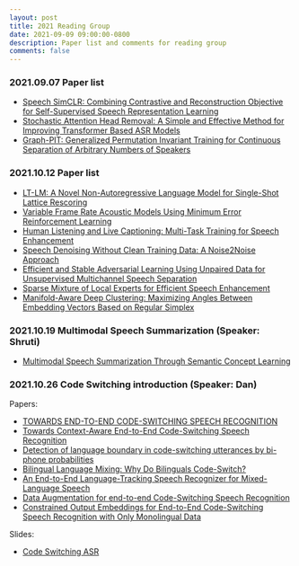 ```yaml
---
layout: post
title: 2021 Reading Group
date: 2021-09-09 09:00:00-0800
description: Paper list and comments for reading group
comments: false
---
```


### 2021.09.07 Paper list
- [Speech SimCLR: Combining Contrastive and Reconstruction Objective for Self-Supervised Speech Representation Learning](https://www.isca-speech.org/archive/interspeech_2021/jiang21_interspeech.html)
- [Stochastic Attention Head Removal: A Simple and Effective Method for Improving Transformer Based ASR Models](https://www.isca-speech.org/archive/interspeech_2021/zhang21p_interspeech.html)
- [Graph-PIT: Generalized Permutation Invariant Training for Continuous Separation of Arbitrary Numbers of Speakers](https://www.isca-speech.org/archive/interspeech_2021/neumann21_interspeech.html)



### 2021.10.12 Paper list
- [LT-LM: A Novel Non-Autoregressive Language Model for Single-Shot Lattice Rescoring](https://www.isca-speech.org/archive/interspeech_2021/mitrofanov21_interspeech.html)
- [Variable Frame Rate Acoustic Models Using Minimum Error Reinforcement Learning](https://www.isca-speech.org/archive/interspeech_2021/jiang21b_interspeech.html)
- [Human Listening and Live Captioning: Multi-Task Training for Speech Enhancement](https://www.isca-speech.org/archive/interspeech_2021/eskimez21b_interspeech.html)
- [Speech Denoising Without Clean Training Data: A Noise2Noise Approach](https://www.isca-speech.org/archive/interspeech_2021/kashyap21_interspeech.html)
- [Efficient and Stable Adversarial Learning Using Unpaired Data for Unsupervised Multichannel Speech Separation](https://www.isca-speech.org/archive/interspeech_2021/nakagome21_interspeech.html)
- [Sparse Mixture of Local Experts for Efficient Speech Enhancement](http://www.interspeech2020.org/index.php?m=content&c=index&a=show&catid=412&id=1229)
- [Manifold-Aware Deep Clustering: Maximizing Angles Between Embedding Vectors Based on Regular Simplex](https://www.isca-speech.org/archive/interspeech_2021/tanaka21_interspeech.html)


### 2021.10.19 Multimodal Speech Summarization (Speaker: Shruti)
- [Multimodal Speech Summarization Through Semantic Concept Learning](https://www.isca-speech.org/archive/interspeech_2021/palaskar21_interspeech.html)

### 2021.10.26 Code Switching introduction (Speaker: Dan)
Papers:
- [TOWARDS END-TO-END CODE-SWITCHING SPEECH RECOGNITION](https://arxiv.org/pdf/1810.13091.pdf)
- [Towards Context-Aware End-to-End Code-Switching Speech Recognition](http://www.interspeech2020.org/uploadfile/pdf/Thu-3-5-10.pdf)
- [Detection of language boundary in code-switching utterances by bi-phone probabilities](https://ieeexplore.ieee.org/document/1409644)
- [Bilingual Language Mixing: Why Do Bilinguals Code-Switch?](https://journals.sagepub.com/doi/pdf/10.1111/1467-8721.00140?casa_token=xRgWLP3mKxkAAAAA:qrie3I-QwiF5vSGpCId0h7nZNDxb4L5K5nUZjJxq5UblA7HCohpvV9digt03dpz72XEsnltut640)
- [An End-to-End Language-Tracking Speech Recognizer for Mixed-Language Speech](https://ieeexplore.ieee.org/document/8462180)
- [Data Augmentation for end-to-end Code-Switching Speech Recognition](https://ieeexplore.ieee.org/document/9383620)
- [Constrained Output Embeddings for End-to-End Code-Switching Speech Recognition with Only Monolingual Data](https://arxiv.org/pdf/1904.03802.pdf)

Slides:

- [Code Switching ASR]()





